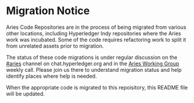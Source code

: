 # Migration Notice
Aries Code Repositories are in the process of being migrated from various other locations, including Hyperledger Indy repositories where the Aries work was incubated. Some of the code requires refactoring work to split it from unrelated assets prior to migration.

The status of these code migrations is under regular discussion on the [#aries](https://chat.hyperledger.org/channel/aries) channel on chat.hyperledger.org and in the [Aries Working Group](https://wiki.hyperledger.org/display/ARIES/Aries+Working+Group) weekly call. Please join us there to understand migration status and help identify places where help is needed.

When the appropriate code is migrated to this repoisitory, this README file will be updated.
